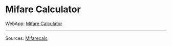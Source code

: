 # Mifare Calculator

WebApp: [Mifare Calculator](https://skylandersnfc.github.io/Mifare-Calc)

---

Sources: [Mifarecalc](https://slebe.dev/mifarecalc/)
